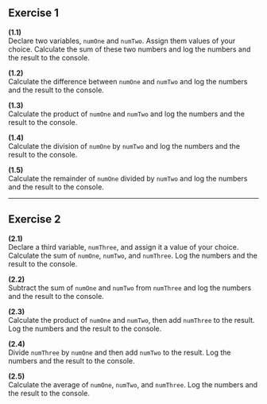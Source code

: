 ## Exercise 1

**(1.1)**  
Declare two variables, `numOne` and `numTwo`. Assign them values of your choice. Calculate the sum of these two numbers and log the numbers and the result to the console.

**(1.2)**  
Calculate the difference between `numOne` and `numTwo` and log the numbers and the result to the console.

**(1.3)**  
Calculate the product of `numOne` and `numTwo` and log the numbers and the result to the console.

**(1.4)**  
Calculate the division of `numOne` by `numTwo` and log the numbers and the result to the console.

**(1.5)**  
Calculate the remainder of `numOne` divided by `numTwo` and log the numbers and the result to the console.

---

## Exercise 2

**(2.1)**  
Declare a third variable, `numThree`, and assign it a value of your choice. Calculate the sum of `numOne`, `numTwo`, and `numThree`. Log the numbers and the result to the console.

**(2.2)**  
Subtract the sum of `numOne` and `numTwo` from `numThree` and log the numbers and the result to the console.

**(2.3)**  
Calculate the product of `numOne` and `numTwo`, then add `numThree` to the result. Log the numbers and the result to the console.

**(2.4)**  
Divide `numThree` by `numOne` and then add `numTwo` to the result. Log the numbers and the result to the console.

**(2.5)**  
Calculate the average of `numOne`, `numTwo`, and `numThree`. Log the numbers and the result to the console.
